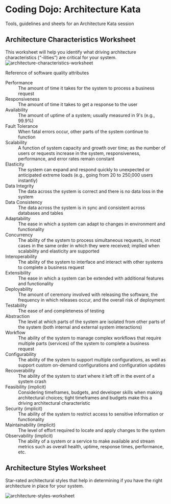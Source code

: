 # Coding Dojo: Architecture Kata
Tools, guidelines and sheets for an Architecture Kata session


## Architecture Characteristics Worksheet

This worksheet will help you identify what driving architecture characteristics (“-ilities”) are critical for your system.
![architecture-characteristics-worksheet](https://github.com/user-attachments/assets/29e4bead-a5a9-4365-9b9c-16d3338787e4)

Reference of software quality attributes
<dl>
  <dt>Performance</dt>
  <dd>The amount of time it takes for the system to process a business request</dd>

  <dt>Responsiveness</dt>
  <dd>The amount of time it takes to get a response to the user</dd>

  <dt>Availability</dt>
  <dd>The amount of uptime of a system; usually measured in 9's (e.g., 99.9%)</dd>

  <dt>Fault Tolerance</dt>
  <dd>When fatal errors occur, other parts of the system continue to function</dd>

  <dt>Scalability</dt>
  <dd>A function of system capacity and growth over time; as the number of users or requests increase in the system, responsiveness, performance, and error rates remain constant</dd>

  <dt>Elasticity</dt>
  <dd>The system can expand and respond quickly to unexpected or anticipated extreme loads (e.g., going from 20 to 250,000 users instantly)</dd>

  <dt>Data Integrity</dt>
  <dd>The data across the system is correct and there is no data loss in the system</dd>

  <dt>Data Consistency</dt>
  <dd>The data across the system is in sync and consistent across databases and tables</dd>

  <dt>Adaptability</dt>
  <dd>The ease in which a system can adapt to changes in environment and functionality</dd>

  <dt>Concurrency</dt>
  <dd>The ability of the system to process simultaneous requests, in most cases in the same order in which they were received; implied when scalability and elasticity are supported</dd>

  <dt>Interoperability</dt>
  <dd>The ability of the system to interface and interact with other systems to complete a business request</dd>

  <dt>Extensibility</dt>
  <dd>The ease in which a system can be extended with additional features and functionality</dd>

  <dt>Deployability</dt>
  <dd>The amount of ceremony involved with releasing the software, the frequency in which releases occur, and the overall risk of deployment</dd>

  <dt>Testability</dt>
  <dd>The ease of and completeness of testing</dd>

  <dt>Abstraction</dt>
  <dd>The level at which parts of the system are isolated from other parts of the system (both internal and external system interactions)</dd>

  <dt>Workflow</dt>
  <dd>The ability of the system to manage complex workflows that require multiple parts (services) of the system to complete a business request</dd>

  <dt>Configurability</dt>
  <dd>The ability of the system to support multiple configurations, as well as support custom on-demand configurations and configuration updates</dd>

  <dt>Recoverability</dt>
  <dd>The ability of the system to start where it left off in the event of a system crash</dd>

  <dt>Feasibility (implicit)</dt>
  <dd>Considering timeframes, budgets, and developer skills when making architectural choices; tight timeframes and budgets make this a driving architectural characteristic</dd>

  <dt>Security (implicit)</dt>
  <dd>The ability of the system to restrict access to sensitive information or functionality</dd>

  <dt>Maintainability (implicit)</dt>
  <dd>The level of effort required to locate and apply changes to the system</dd>

  <dt>Observability (implicit)</dt>
  <dd>The ability of a system or a service to make available and stream metrics such as overall health, uptime, response times, performance, etc.</dd>
</dl>

## Architecture Styles Worksheet

Star-rated architectural styles that help in determining if you have the right architecture in place for your system.

![architecture-styles-worksheet](https://github.com/user-attachments/assets/7f3554d6-a22b-4503-bab4-8d10d970ed57)

